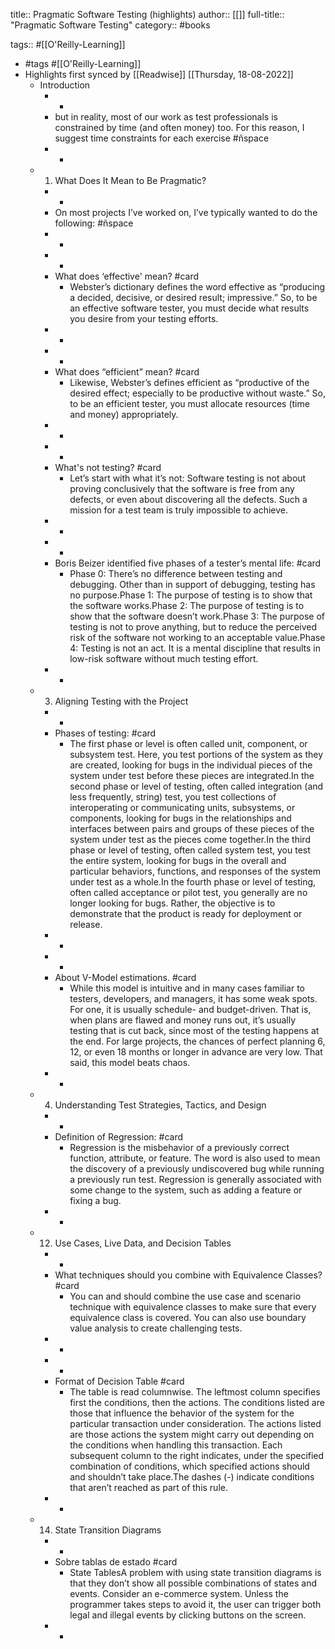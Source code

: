 title:: Pragmatic Software Testing (highlights)
author:: [[]]
full-title:: "Pragmatic Software Testing"
category:: #books

tags:: #[[O'Reilly-Learning]]

- #tags #[[O'Reilly-Learning]]
- Highlights first synced by [[Readwise]] [[Thursday, 18-08-2022]]
	- Introduction
		- -
		- but in reality, most of our work as test professionals is constrained by time (and often money) too. For this reason, I suggest time constraints for each exercise #ñspace
		- -
	- 1. What Does It Mean to Be Pragmatic?
		- -
		- On most projects I’ve worked on, I’ve typically wanted to do the following: #ñspace
		- -
		- -
		- What does ‘effective' mean? #card
			- Webster’s dictionary defines the word effective as “producing a decided, decisive, or desired result; impressive.” So, to be an effective software tester, you must decide what results you desire from your testing efforts.
		- -
		- -
		- What does “efficient” mean? #card
			- Likewise, Webster’s defines efficient as “productive of the desired effect; especially to be productive without waste.” So, to be an efficient tester, you must allocate resources (time and money) appropriately.
		- -
		- -
		- What's not testing? #card
			- Let’s start with what it’s not: Software testing is not about proving conclusively that the software is free from any defects, or even about discovering all the defects. Such a mission for a test team is truly impossible to achieve.
		- -
		- -
		- Boris Beizer identified five phases of a tester’s mental life: #card
			- Phase 0: There’s no difference between testing and debugging. Other than in support of debugging, testing has no purpose.Phase 1: The purpose of testing is to show that the software works.Phase 2: The purpose of testing is to show that the software doesn’t work.Phase 3: The purpose of testing is not to prove anything, but to reduce the perceived risk of the software not working to an acceptable value.Phase 4: Testing is not an act. It is a mental discipline that results in low-risk software without much testing effort.
		- -
	- 3. Aligning Testing with the Project
		- -
		- Phases of testing: #card
			- The first phase or level is often called unit, component, or subsystem test. Here, you test portions of the system as they are created, looking for bugs in the individual pieces of the system under test before these pieces are integrated.In the second phase or level of testing, often called integration (and less frequently, string) test, you test collections of interoperating or communicating units, subsystems, or components, looking for bugs in the relationships and interfaces between pairs and groups of these pieces of the system under test as the pieces come together.In the third phase or level of testing, often called system test, you test the entire system, looking for bugs in the overall and particular behaviors, functions, and responses of the system under test as a whole.In the fourth phase or level of testing, often called acceptance or pilot test, you generally are no longer looking for bugs. Rather, the objective is to demonstrate that the product is ready for deployment or release.
		- -
		- -
		- About V-Model estimations. #card
			- While this model is intuitive and in many cases familiar to testers, developers, and managers, it has some weak spots. For one, it is usually schedule- and budget-driven. That is, when plans are flawed and money runs out, it’s usually testing that is cut back, since most of the testing happens at the end. For large projects, the chances of perfect planning 6, 12, or even 18 months or longer in advance are very low. That said, this model beats chaos.
		- -
	- 4. Understanding Test Strategies, Tactics, and Design
		- -
		- Definition of Regression: #card
			- Regression is the misbehavior of a previously correct function, attribute, or feature. The word is also used to mean the discovery of a previously undiscovered bug while running a previously run test. Regression is generally associated with some change to the system, such as adding a feature or fixing a bug.
		- -
	- 12. Use Cases, Live Data, and Decision Tables
		- -
		- What techniques should you combine with Equivalence Classes? #card
			- You can and should combine the use case and scenario technique with equivalence classes to make sure that every equivalence class is covered. You can also use boundary value analysis to create challenging tests.
		- -
		- -
		- Format of Decision Table #card
			- The table is read columnwise. The leftmost column specifies first the conditions, then the actions. The conditions listed are those that influence the behavior of the system for the particular transaction under consideration. The actions listed are those actions the system might carry out depending on the conditions when handling this transaction. Each subsequent column to the right indicates, under the specified combination of conditions, which specified actions should and shouldn’t take place.The dashes (-) indicate conditions that aren’t reached as part of this rule.
		- -
	- 14. State Transition Diagrams
		- -
		- Sobre tablas de estado #card
			- State TablesA problem with using state transition diagrams is that they don’t show all possible combinations of states and events. Consider an e-commerce system. Unless the programmer takes steps to avoid it, the user can trigger both legal and illegal events by clicking buttons on the screen.
		- -
